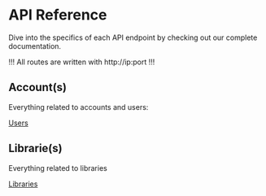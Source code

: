 # API Reference

Dive into the specifics of each API endpoint by checking out our complete documentation.


!!!
All routes are written with http://ip:port
!!!

## Account(s)

Everything related to accounts and users:

[Users](users.md)

## Librarie(s)

Everything related to libraries

[Libraries](libraries.md)
